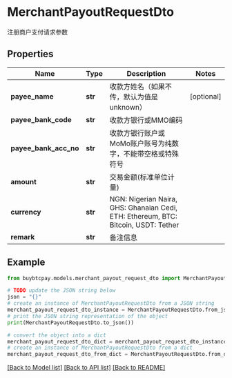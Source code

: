 # MerchantPayoutRequestDto

注册商户支付请求参数

## Properties

Name | Type | Description | Notes
------------ | ------------- | ------------- | -------------
**payee_name** | **str** | 收款方姓名（如果不传，默认为值是unknown） | [optional] 
**payee_bank_code** | **str** | 收款方银行或MMO编码 | 
**payee_bank_acc_no** | **str** | 收款方银行账户或MoMo账户账号为纯数字，不能带空格或特殊符号 | 
**amount** | **str** | 交易金额(标准单位计量) | 
**currency** | **str** | NGN: Nigerian Naira, GHS: Ghanaian Cedi, ETH: Ethereum, BTC: Bitcoin, USDT: Tether | 
**remark** | **str** | 备注信息 | 

## Example

```python
from buybtcpay.models.merchant_payout_request_dto import MerchantPayoutRequestDto

# TODO update the JSON string below
json = "{}"
# create an instance of MerchantPayoutRequestDto from a JSON string
merchant_payout_request_dto_instance = MerchantPayoutRequestDto.from_json(json)
# print the JSON string representation of the object
print(MerchantPayoutRequestDto.to_json())

# convert the object into a dict
merchant_payout_request_dto_dict = merchant_payout_request_dto_instance.to_dict()
# create an instance of MerchantPayoutRequestDto from a dict
merchant_payout_request_dto_from_dict = MerchantPayoutRequestDto.from_dict(merchant_payout_request_dto_dict)
```
[[Back to Model list]](../README.md#documentation-for-models) [[Back to API list]](../README.md#documentation-for-api-endpoints) [[Back to README]](../README.md)


